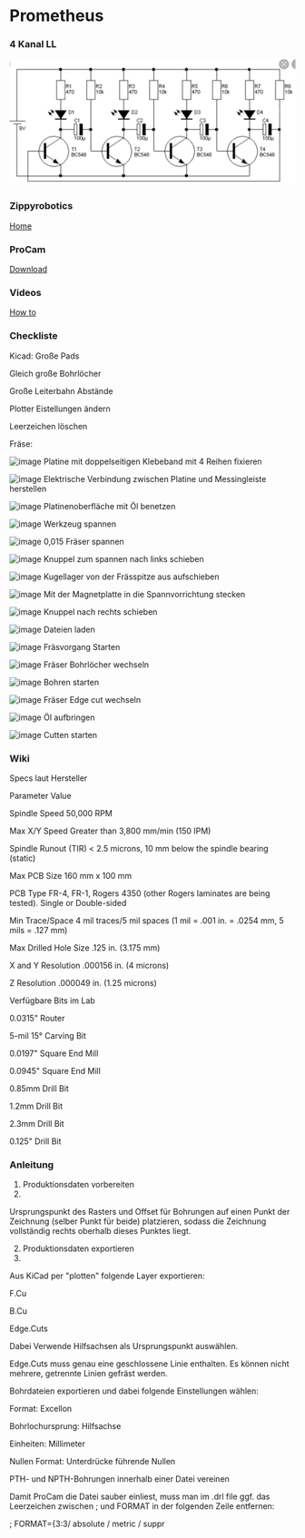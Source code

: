 # Prometheus

### 4 Kanal LL
![image](https://github.com/frankyhub/Prometheus/blob/main/4Kanal-LL.jpg)

### Zippyrobotics
[Home](https://www.zippyrobotics.com/)

### ProCam
[Download](https://www.zippyrobotics.com/download/)

### Videos
[How to](https://www.zippyrobotics.com/how-to/)


### Checkliste


Kicad:
Große Pads

Gleich große Bohrlöcher

Große Leiterbahn Abstände

Plotter Eistellungen ändern

Leerzeichen löschen

Fräse:

![image](https://user-images.githubusercontent.com/61152841/133024511-c466d947-787a-40c3-9472-26b9eed16f23.png)
Platine mit doppelseitigen Klebeband mit 4 Reihen fixieren

![image](https://user-images.githubusercontent.com/61152841/133024515-001684ac-5d6f-4b46-9c72-55bb76597786.png)
Elektrische Verbindung zwischen Platine und Messingleiste herstellen 

![image](https://user-images.githubusercontent.com/61152841/133024522-5fab964f-aaa8-4713-85e9-57dde7770782.png)
Platinenoberfläche mit Öl benetzen

![image](https://user-images.githubusercontent.com/61152841/133024531-b6bcf558-6b07-4c51-828f-82c20d6c0feb.png)
Werkzeug spannen

![image](https://user-images.githubusercontent.com/61152841/133024533-dcb9017f-0364-4cfe-9347-7ef49f8077b7.png)
0,015 Fräser spannen 

![image](https://user-images.githubusercontent.com/61152841/133024536-e52bad55-eab8-471a-87a5-1ce290256fed.png)
Knuppel zum spannen nach links schieben 

![image](https://user-images.githubusercontent.com/61152841/133024541-81a7718d-7cee-46bf-a23b-57a314270ab3.png)
Kugellager von der Frässpitze aus aufschieben

![image](https://user-images.githubusercontent.com/61152841/133024543-dc8c29bc-0964-419d-b68b-318c637d514a.png)
Mit der Magnetplatte in die Spannvorrichtung stecken

![image](https://user-images.githubusercontent.com/61152841/133024547-b27df3cc-3e32-4db9-9898-bb9f91e55c84.png)
Knuppel nach rechts schieben

![image](https://user-images.githubusercontent.com/61152841/133024548-d963c83f-8696-4655-907c-b67786ce2e42.png)
Dateien laden

![image](https://user-images.githubusercontent.com/61152841/133024550-43bfecbb-2d55-4efe-857a-908e5ac23af5.png)
Fräsvorgang Starten

![image](https://user-images.githubusercontent.com/61152841/133024554-6d22cf59-ebc8-4b23-8df0-98c30efd95a3.png)
Fräser  Bohrlöcher wechseln

![image](https://user-images.githubusercontent.com/61152841/133024558-cd75e04c-3322-4734-8dcb-7b49291d75e6.png)
Bohren starten 

![image](https://user-images.githubusercontent.com/61152841/133024561-67c260a9-7973-48d2-9fb9-b8f7c7e467e1.png)
Fräser Edge cut wechseln

![image](https://user-images.githubusercontent.com/61152841/133024566-3b09abe0-b3cc-4cee-84d9-db570f43acb1.png)
Öl aufbringen 

![image](https://user-images.githubusercontent.com/61152841/133024569-1b5b8a5e-05e9-4a84-93ba-5c49f94c6701.png)
Cutten starten




### Wiki

Specs laut Hersteller

Parameter	Value

Spindle Speed	50,000 RPM

Max X/Y Speed	Greater than 3,800 mm/min (150 IPM)

Spindle Runout (TIR)	< 2.5 microns, 10 mm below the spindle bearing (static)

Max PCB Size	160 mm x 100 mm

PCB Type	FR-4, FR-1, Rogers 4350 (other Rogers laminates are being tested). Single or Double-sided

Min Trace/Space	4 mil traces/5 mil spaces (1 mil = .001 in. = .0254 mm, 5 mils = .127 mm)

Max Drilled Hole Size	.125 in. (3.175 mm)

X and Y Resolution	.000156 in. (4 microns)

Z Resolution	.000049 in. (1.25 microns)

Verfügbare Bits im Lab

0.0315" Router

5-mil 15° Carving Bit

0.0197" Square End Mill

0.0945" Square End Mill

0.85mm Drill Bit

1.2mm Drill Bit

2.3mm Drill Bit

0.125" Drill Bit


### Anleitung
1. Produktionsdaten vorbereiten
2. 
Ursprungspunkt des Rasters und Offset für Bohrungen auf einen Punkt der Zeichnung (selber Punkt für beide) platzieren, sodass die Zeichnung vollständig rechts oberhalb dieses Punktes liegt.


2. Produktionsdaten exportieren
3. 
Aus KiCad per "plotten" folgende Layer exportieren:


F.Cu

B.Cu

Edge.Cuts

Dabei Verwende Hilfsachsen als Ursprungspunkt auswählen.


Edge.Cuts muss genau eine geschlossene Linie enthalten. Es können nicht mehrere, getrennte Linien gefräst werden.


Bohrdateien exportieren und dabei folgende Einstellungen wählen:


Format: Excellon

Bohrlochursprung: Hilfsachse

Einheiten: Millimeter

Nullen Format: Unterdrücke führende Nullen

PTH- und NPTH-Bohrungen innerhalb einer Datei vereinen

Damit ProCam die Datei sauber einliest, muss man im .drl file ggf. das Leerzeichen zwischen ; und FORMAT in der folgenden Zeile entfernen:


; FORMAT={3:3/ absolute / metric / suppr



